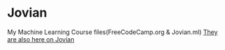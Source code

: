 # Jovian
My Machine Learning Course files(FreeCodeCamp.org &amp; Jovian.ml)
[They are also here on Jovian](https://jovian.ml/charitarthchugh)
